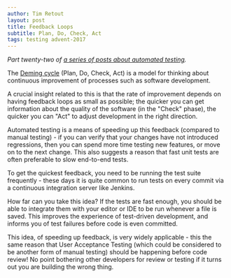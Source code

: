 ```yaml
---
author: Tim Retout
layout: post
title: Feedback Loops
subtitle: Plan, Do, Check, Act
tags: testing advent-2017
---
```


*Part twenty-two of [a series of posts about automated
 testing](http://tech-blog.cv-library.co.uk/tags/#advent-2017-ref).*

The [Deming cycle](https://en.wikipedia.org/wiki/PDCA) (Plan, Do,
Check, Act) is a model for thinking about continuous improvement of
processes such as software development.

A crucial insight related to this is that the rate of improvement
depends on having feedback loops as small as possible; the quicker you
can get information about the quality of the software (in the "Check"
phase), the quicker you can "Act" to adjust development in the right
direction.

Automated testing is a means of speeding up this feedback (compared to
manual testing) - if you can verify that your changes have not
introduced regressions, then you can spend more time testing new
features, or move on to the next change.  This also suggests a reason
that fast unit tests are often preferable to slow end-to-end tests.

To get the quickest feedback, you need to be running the test suite
frequently - these days it is quite common to run tests on every
commit via a continuous integration server like Jenkins.

How far can you take this idea?  If the tests are fast enough, you
should be able to integrate them with your editor or IDE to be run
whenever a file is saved.  This improves the experience of test-driven
development, and informs you of test failures before code is even
committed.

This idea, of speeding up feedback, is very widely applicable - this
the same reason that User Acceptance Testing (which could be
considered to be another form of manual testing) should be happening
before code review!  No point bothering other developers for review or
testing if it turns out you are building the wrong thing.
